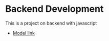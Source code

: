 # Backend Development

This is a project on backend with javascript
- [Model link](https://app.eraser.io/workspace/YtPqZ1VogxGy1jzIDkzj?origin=share)